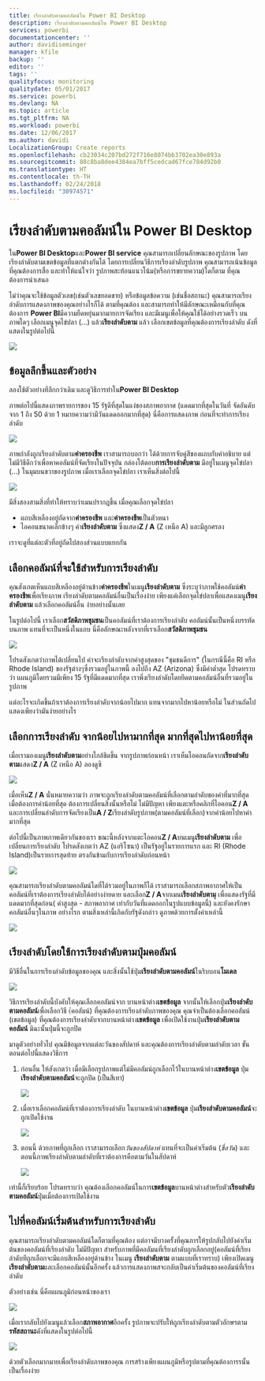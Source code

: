 ```yaml
---
title: เรียงลำดับตามคอลัมน์ใน Power BI Desktop
description: เรียงลำดับตามคอลัมน์ใน Power BI Desktop
services: powerbi
documentationcenter: ''
author: davidiseminger
manager: kfile
backup: ''
editor: ''
tags: ''
qualityfocus: monitoring
qualitydate: 05/01/2017
ms.service: powerbi
ms.devlang: NA
ms.topic: article
ms.tgt_pltfrm: NA
ms.workload: powerbi
ms.date: 12/06/2017
ms.author: davidi
LocalizationGroup: Create reports
ms.openlocfilehash: cb23034c207bd272f716e8074bb3702ea30e893a
ms.sourcegitcommit: 88c8ba8dee4384ea7bff5cedcad67fce784d92b0
ms.translationtype: HT
ms.contentlocale: th-TH
ms.lasthandoff: 02/24/2018
ms.locfileid: "30974571"
---
```

# <a name="sort-by-column-in-power-bi-desktop"></a>เรียงลำดับตามคอลัมน์ใน Power BI Desktop
ใน**Power BI Desktop**และ**Power BI service** คุณสามารถเปลี่ยนลักษณะของรูปภาพ โดยเรียงลำดับตามเขตข้อมูลที่แตกต่างกันได้ โดยการเปลี่ยนวิธีการเรียงลำดับรูปภาพ คุณสามารถเน้นข้อมูลที่คุณต้องการสื่อ และทำให้แน่ใจว่า รูปภาพสะท้อนแนวโน้ม(หรือการขยายความ)ใดก็ตาม ที่คุณต้องการนำเสนอ

ไม่ว่าคุณจะใช้ข้อมูลตัวเลข(เช่นตัวเลขยอดขาย) หรือข้อมูลข้อความ (เช่นชื่อสถานะ) คุณสามารถเรียงลำดับการแสดงภาพของคุณอย่างไรก็ได้ ตามที่คุณต้อง และสามารถทำให้มีลักษณะเหมือนกับที่คุณต้องการ  **Power BI**มีความยืดหยุ่นมากมายการจัดเรียง และมีเมนูเพื่อให้คุณใช้ได้อย่างรวดเร็ว บนภาพใดๆ เลือกเมนูจุดไข่ปลา (...) แล้ว**เรียงลำดับตาม** แล้ว เลือกเขตข้อมูลที่คุณต้องการเรียงลำดับ ดังที่แสดงในรูปต่อไปนี้

![](media/desktop-sort-by-column/sortbycolumn_2.png)

## <a name="more-depth-and-an-example"></a>ข้อมูลลึกขึ้นและตัวอย่าง
ลองใช้ตัวอย่างทีลึกกว่าเดิม และดูวิธีการทำใน**Power BI Desktop**

ภาพต่อไปนี้แสดงภาพรายการของ 15 รัฐดีที่สุดในแง่ของสภาพอากาศ (แดดมากที่สุดในวันที่ จัดอันดับจาก 1 ถึง 50 ด้วย 1 หมายความว่ามีวันแดดออกมากที่สุด) นี่คือการแสดงภาพ ก่อนที่จะทำการเรียงลำดับ

![](media/desktop-sort-by-column/sortbycolumn_1.png)

ภาพกำลังถูกเรียงลำดับตาม**ค่าครองชีพ** เราสามารถบอกว่า ได้ด้วยการจับคู่สีของแถบกับคำอธิบาย แต่ไม่มีวิธีดีกว่าเพื่อหาคอลัมน์ที่จัดเรียงในปัจจุบัน กล่องโต้ตอบ**การเรียงลำดับตาม** มีอยู่ในเมนูจุดไข่ปลา (...) ในมุมบนขวาของรูปภาพ เมื่อเราเลือกจุดไข่ปลา เราเห็นสิ่งต่อไปนี้

![](media/desktop-sort-by-column/sortbycolumn_2.png)

มีสิ่งสองสามสิ่งที่ทำให้ทราบว่าเมนปรากฏขึ้น เมื่อคุณเลือกจุดไข่ปลา

* แถบสีเหลืองอยู่ถัดจาก**ค่าครองชีพ** และ**ค่าครองชีพ**เป็นตัวหนา
* ไอคอนขนาดเล็กข้างๆ คำ**เรียงลำดับตาม** ซึ่งแสดง**Z / A** (Z เหนือ A) และมีลูกศรลง

เราจะดูที่แต่ละตัวที่อยู่ถัดไปสองส่วนแบบแยกกัน

## <a name="selecting-which-column-to-use-for-sorting"></a>เลือกคอลัมน์ที่จะใช้สำหรับการเรียงลำดับ
คุณสังเกตเห็นแถบสีเหลืองอยู่ด้านข้าง**ค่าครองชีพ**ในเมนู**เรียงลำดับตาม** ซึ่งระบุว่าภาพใช้คอลัมน์**ค่าครองชีพ**เพื่อเรียงภาพ เรียงลำดับตามคอลัมน์อื่นเป็นเรื่องง่าย เพียงแค่เลือกจุดไข่ปลาเพื่อแสดงเมนู**เรียงลำดับตาม** แล้วเลือกคอลัมน์อื่น ง่ายอย่างนั้นเลย

ในรูปต่อไปนี้ เราเลือก**สวัสดิภาพชุมชน**เป็นคอลัมน์ที่เราต้องการเรียงลำดับ คอลัมน์นั้นเป็นหนึ่งบรรทัดบนภาพ แทนที่จะเป็นหนึ่งในแถบ นี่คือลักษณะหลังจากที่เราเลือก**สวัสดิภาพชุมชน**

![](media/desktop-sort-by-column/sortbycolumn_3.png)

โปรดสังเกตว่าภาพได้เปลี่ยนไป ค่าจะเรียงลำดับจากค่าสูงสุดของ "ชุมชนดีการ" (ในกรณีนี้คือ RI หรือ Rhode Island) ของรัฐต่างๆซึ่งรวมอยู่ในภาพนี้ ลงไปถึง AZ (Arizona) ซึ่งมีค่าต่ำสุด โปรดทราบว่า แผนภูมิโดยรวมมีเพียง 15 รัฐที่มีแดดมากที่สุด เราพึ่งเรียงลำดับโดยยึดตามคอลัมน์อื่นที่รวมอยู่ในรูปภาพ

แต่อะไรจะเกิดขึ้นถ้าเราต้องการเรียงลำดับจากน้อยไปมาก แทนจากมากไปหาน้อยหรือไม่ ในส่วนถัดไปแสดงเพียงว่ามันง่ายอย่างไร

## <a name="selecting-the-sort-order---smallest-to-largest-largest-to-smallest"></a>เลือกการเรียงลำดับ จากน้อยไปหามากที่สุด มากที่สุดไปหาน้อยที่สุด
เมื่อเรามองเมนู**เรียงลำดับตาม**อย่างใกล้ชิดขึ้น จากรูปภาพก่อนหน้า เราเห็นไอคอนถัดจาก**เรียงลำดับตาม**แสดง**Z / A** (Z เหนือ A) ลองดูซิ

![](media/desktop-sort-by-column/sortbycolumn_4.png)

เมื่อเห็น**Z / A** นั่นหมายความว่า ภาพจะถูกเรียงลำดับตามคอลัมน์ที่เลือกตามลำดับของค่าที่มากที่สุดเมื่อต้องการค่าน้อยที่สุด ต้องการเปลี่ยนสิ่งนั้นหรือไม่ ไม่มีปัญหา เพียงแตะหรือคลิกที่ไอคอน**Z / A** และการเปลี่ยนลำดับการจัดเรียงเป็น**A / Z**เรียงลำดับรูปภาพ(ตามคอลัมน์ที่เลือก)จากค่าน้อยไปหาค่ามากที่สุด

ต่อไปนี้เป็นภาพภาพเดียวกันของเรา ขณะนี้หลังจากแตะไอคอน**Z / A**บนเมนู**เรียงลำดับตาม** เพื่อเปลี่ยนการเรียงลำดับ โปรดสังเกตว่า AZ (แอริโซนา) เป็นรัฐอยู่ในรายการแรก และ RI (Rhode Island)เป็นรายการสุดท้าย ตรงกันข้ามกับการเรียงลำดับก่อนหน้า

![](media/desktop-sort-by-column/sortbycolumn_5.png)

คุณสามารถเรียงลำดับตามคอลัมน์ใดที่ได้รวมอยู่ในภาพก็ได้ เราสามารถเลือกสภาพอากาศให้เป็นคอลัมน์ที่เราต้องการเรียงลำดับได้อย่างง่ายดาย และเลือก**Z / A**จากเมน**เรียงลำดับตาม**ู เพื่อแสดงรัฐที่มีแดดมากที่สุดก่อน( ค่าสูงสุด - สภาพอากาศ เท่ากับวันที่แดดออกในรูปแบบข้อมูลนี้) และยังคงรักษาคอลัมน์อื่นๆในภาพ อย่างไรก ตามสิ่งเหล่านี้เกิดกับรัฐดังกล่าว ดูภาพด้วยการตั้งค่าเหล่านี้

![](media/desktop-sort-by-column/sortbycolumn_6.png)

## <a name="sort-using-the-sort-by-column-button"></a>เรียงลำดับโดยใช้การเรียงลำดับตามปุ่มคอลัมน์
มีวิธีอื่นในการเรียงลำดับข้อมูลของคุณ และสิ่งนั้นใช้ปุ่ม**เรียงลำดับตามคอลัมน์**ในริบบอน**โมเดล**

![](media/desktop-sort-by-column/sortbycolumn_8.png)

วิธีการเรียงลำดับนี้บังคับให้คุณเลือกคอลัมน์จาก บานหน้าต่าง**เขตข้อมูล** จากนั้นให้เลือกปุ่ม**เรียงลำดับตามคอลัมน์**เพื่อเลือกวิธี (่คอลัมน์) ที่คุณต้องการเรียงลำดับภาพของคุณ คุณจำเป็นต้องเลือกคอลัมน์ (เขตข้อมูล) ที่คุณต้องการเรียงลำดับจากบานหน้าต่าง**เขตข้อมูล** เพื่อเปิดใช้งานปุ่ม**เรียงลำดับตามคอลัมน์** มิฉะนั้นปุ่มนี้จะถูกปิด

มาดูตัวอย่างทั่วไป คุณมีข้อมูลจากแต่ละวันของสัปดาห์ และคุณต้องการเรียงลำดับตามลำดับเวลา ขั้นตอนต่อไปนี้แสดงวิธีการ

1. ก่อนอื่น ให้สังเกตว่า เมื่อมีเลือกรูปภาพแต่ไม่มีคอลัมน์ถูกเลือกไว้ในบานหน้าต่าง**เขตข้อมูล** ปุ่ม**เรียงลำดับตามคอลัมน์**จะถูกปิด (เป็นสีเทา)
   
   ![](media/desktop-sort-by-column/sortbycolumn_9a.png)
2. เมื่อเราเลือกคอลัมน์ที่เราต้องการเรียงลำดับ ในบานหน้าต่าง**เขตข้อมูล** ปุ่ม**เรียงลำดับตามคอลัมน์**จะถูกเปิดใช้งาน
   
   ![](media/desktop-sort-by-column/sortbycolumn_10.png)
3. ตอนนี้ ด้วยภาพที่ถูกเลือก เราสามารถเลือก*วันของสัปดาห์* แทนที่จะเป็นค่าเริ่มต้น (*ชื่อวัน*) และตอนนี้ภาพเรียงลำดับตามลำดับที่เราต้องการคือตามวันในสัปดาห์
   
   ![](media/desktop-sort-by-column/sortbycolumn_11.png)

เท่านี้ก็เรียบร้อย โปรดทราบว่า คุณต้องเลือกคอลัมน์ในการ**เขตข้อมูล**บานหน้าต่างสำหรับตัว**เรียงลำดับตามคอลัมน์**ปุ่มเมื่อต้องการเปิดใช้งาน

## <a name="getting-back-to-default-column-for-sorting"></a>ไปที่คอลัมน์เริ่มต้นสำหรับการเรียงลำดับ
คุณสามารถเรียงลำดับตามคอลัมน์ใดก็ตามที่คุณต้อง แต่อาจมีบางครั้งที่คุณการให้รูปกลับไปยังค่าเริ่มต้นของคอลัมน์ที่เรียงลำดับ ไม่มีปัญหา สำหรับภาพที่มีคอลัมนที่เรียงลำดับถูกเลือกอยู่(คอลัมน์ที่เรียงลำดับทีถูกเลือกจะมีแถบสีเหลืองอยู่ด้านข้าง ในเมนู **เรียงลำดับตาม** ตามแบบที่เราทราบ) เพียงเปิดเมนู **เรียงลำดับตาม**และเลือกคอลัมน์นั้นอีกครั้ง แล้วการแสดงภาพสจะกลับเป็นค่าเริ่มต้นของคอลัมน์ที่เรียงลำดับ

ตัวอย่างเช่น นี่คือแผนภูมิก่อนหน้าของเรา

![](media/desktop-sort-by-column/sortbycolumn_6.png)

เมื่อเรากลับไปยังเมนูแล้วเลือก**สภาพอากาศ**อีกครั้ง รูปภาพจะปรับให้ถูกเรียงลำดับตามตัวอักษรตาม**รหัสสถานะ**ดังที่แสดงในรูปต่อไปนี้

![](media/desktop-sort-by-column/sortbycolumn_7.png)

ด้วยตัวเลือกมากมายเพื่อเรียงลำดับภาพของคุณ การสร้างเพียงแผนภูมิหรือรูปตามที่คุณต้องการรนั้นเป็นเรื่องง่าย

